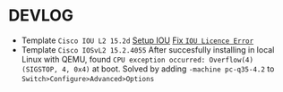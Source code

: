 # DEVLOG

- Template `Cisco IOU L2 15.2d`
    [Setup IOU](https://docs.gns3.com/docs/emulators/non-native-iou-for-windows-and-osx/)
    [Fix `IOU Licence Error`](https://gns3.com/community/featured/iou-license-error-3)
- Template `Cisco IOSvL2 15.2.4055`
    After succesfully installing in local Linux with QEMU, found `CPU exception
    occurred: Overflow(4) (SIGSTOP, 4, 0x4)` at boot. Solved by adding
    `-machine pc-q35-4.2` to `Switch>Configure>Advanced>Options`
